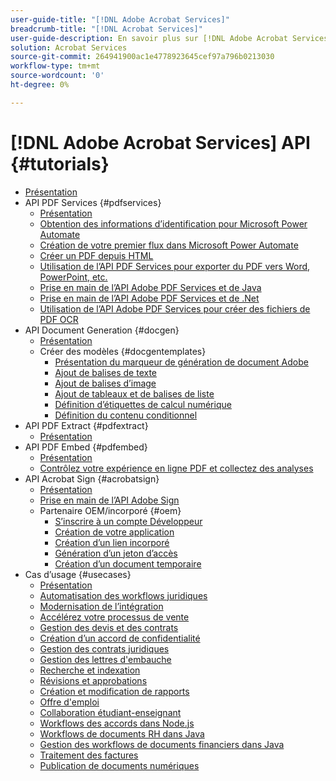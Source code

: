 ```yaml
---
user-guide-title: "[!DNL Adobe Acrobat Services]"
breadcrumb-title: "[!DNL Acrobat Services]"
user-guide-description: En savoir plus sur [!DNL Adobe Acrobat Services]
solution: Acrobat Services
source-git-commit: 264941900ac1e4778923645cef97a796b0213030
workflow-type: tm+mt
source-wordcount: '0'
ht-degree: 0%

---
```



# [!DNL Adobe Acrobat Services] API {#tutorials}

+ [Présentation](overview.md)
+ API PDF Services {#pdfservices}
   + [Présentation](pdfservices/overview-pdfservices.md)
   + [Obtention des informations d’identification pour Microsoft Power Automate](pdfservices/getting-credentials-power-automate.md)
   + [Création de votre premier flux dans Microsoft Power Automate](pdfservices/create-workflow-power-automate.md)
   + [Créer un PDF depuis HTML](pdfservices/createpdffromhtml.md)
   + [Utilisation de l’API PDF Services pour exporter du PDF vers Word, PowerPoint, etc.](pdfservices/exportpdf.md)
   + [Prise en main de l’API Adobe PDF Services et de Java](pdfservices/gettingstartedjava.md)
   + [Prise en main de l’API Adobe PDF Services et de .Net](pdfservices/gettingstartednet.md)
   + [Utilisation de l’API Adobe PDF Services pour créer des fichiers de PDF OCR](pdfservices/ocr.md)
+ API Document Generation {#docgen}
   + [Présentation](docgen/overview-docgen.md)
   + Créer des modèles {#docgentemplates}
      + [Présentation du marqueur de génération de document Adobe](docgen/taggeroverview.md)
      + [Ajout de balises de texte](docgen/taggeraddtexttags.md)
      + [Ajout de balises d’image](docgen/taggeraddimagetags.md)
      + [Ajout de tableaux et de balises de liste](docgen/taggertables.md)
      + [Définition d’étiquettes de calcul numérique](docgen/taggercalculations.md)
      + [Définition du contenu conditionnel](docgen/taggerconditional.md)
+ API PDF Extract {#pdfextract}
   + [Présentation](pdfextract/overview-extract.md)
+ API PDF Embed {#pdfembed}
   + [Présentation](pdfembed/overview-embed.md)
   + [Contrôlez votre expérience en ligne PDF et collectez des analyses](pdfembed/controlpdfexperience.md)
+ API Acrobat Sign {#acrobatsign}
   + [Présentation](acrobatsign/overview-sign.md)
   + [Prise en main de l’API Adobe Sign](acrobatsign/signapi.md)
   + Partenaire OEM/incorporé {#oem}
      + [S’inscrire à un compte Développeur](acrobatsign/sign-up-developer-account.md)
      + [Création de votre application](acrobatsign/creating-your-application.md)
      + [Création d’un lien incorporé](acrobatsign/creating-an-embed-link.md)
      + [Génération d’un jeton d’accès](acrobatsign/generating-an-access-token.md)
      + [Création d’un document temporaire](acrobatsign/creating-a-transient-document.md)
+ Cas d’usage {#usecases}
   + [Présentation](usecases/overview-usecases.md)
   + [Automatisation des workflows juridiques](usecases/automatelegalworkflows.md)
   + [Modernisation de l’intégration](usecases/employeeonboarding.md)
   + [Accélérez votre processus de vente](usecases/acceleratesales.md)
   + [Gestion des devis et des contrats](usecases/sales.md)
   + [Création d’un accord de confidentialité](usecases/nda.md)
   + [Gestion des contrats juridiques](usecases/legal.md)
   + [Gestion des lettres d&#39;embauche](usecases/offer.md)
   + [Recherche et indexation](usecases/searching.md)
   + [Révisions et approbations](usecases/reviews.md)
   + [Création et modification de rapports](usecases/reportcreation.md)
   + [Offre d&#39;emploi](usecases/jobposting.md)
   + [Collaboration étudiant-enseignant](usecases/educationcollab.md)
   + [Workflows des accords dans Node.js](usecases/AgreementWorkflowsNodejs.md)
   + [Workflows de documents RH dans Java](usecases/HRAgreementWorkflowsJava.md)
   + [Gestion des workflows de documents financiers dans Java](usecases/FinanceWorkflowsJava.md)
   + [Traitement des factures](usecases/invoices.md)
   + [Publication de documents numériques](usecases/ddppdfembedapi.md)

